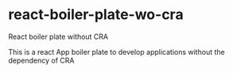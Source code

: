 # react-boiler-plate-wo-cra
React boiler plate without CRA

This is a react App boiler plate to develop applications without the dependency of CRA
